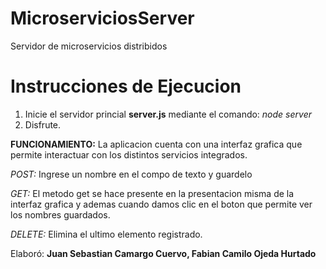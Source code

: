 # MicroserviciosServer
Servidor de microservicios distribidos

# Instrucciones de Ejecucion 
1. Inicie el servidor princial **server.js** mediante el comando: *node server*
2. Disfrute.

**FUNCIONAMIENTO:**
La aplicacion cuenta con una interfaz grafica que permite interactuar con los distintos servicios integrados.

*POST:*
Ingrese un nombre en el compo de texto y guardelo

*GET:*
El metodo get se hace presente en la presentacion misma de la interfaz grafica y ademas cuando damos clic en el boton que permite ver los nombres guardados.

*DELETE:*
Elimina el ultimo elemento registrado.

Elaboró: **Juan Sebastian Camargo Cuervo, Fabian Camilo Ojeda Hurtado**
